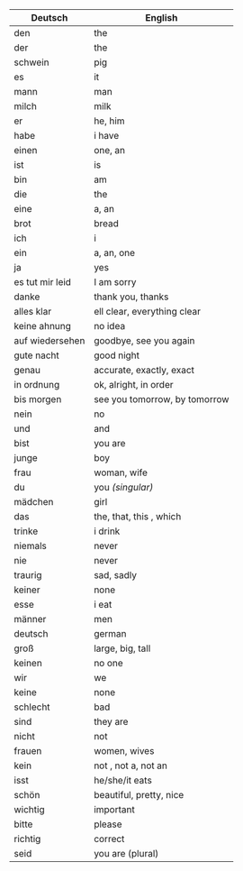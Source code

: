 | Deutsch         | English                       |
| --------------- | ----------------------------- |
| den             | the                           |
| der             | the                           |
| schwein         | pig                           |
| es              | it                            |
| mann            | man                           |
| milch           | milk                          |
| er              | he, him                       |
| habe            | i have                        |
| einen           | one, an                       |
| ist             | is                            |
| bin             | am                            |
| die             | the                           |
| eine            | a, an                         |
| brot            | bread                         |
| ich             | i                             |
| ein             | a, an, one                    |
| ja              | yes                           |
| es tut mir leid | I am sorry                    |
| danke           | thank you, thanks             |
| alles klar      | ell clear, everything clear   |
| keine ahnung    | no idea                       |
| auf wiedersehen | goodbye, see you again        |
| gute nacht      | good night                    |
| genau           | accurate, exactly, exact      |
| in ordnung      | ok, alright, in order         |
| bis morgen      | see you tomorrow, by tomorrow |
| nein            | no                            |
| und             | and                           |
| bist            | you are                       |
| junge           | boy                           |
| frau            | woman, wife                   |
| du              | you _(singular)_              |
| mädchen         | girl                          |
| das             | the, that, this , which       |
| trinke          | i drink                       |
| niemals         | never                         |
| nie             | never                         |
| traurig         | sad, sadly                    |
| keiner          | none                          |
| esse            | i eat                         |
| männer          | men                           |
| deutsch         | german                        |
| groß            | large, big, tall              |
| keinen          | no one                        |
| wir             | we                            |
| keine           | none                          |
| schlecht        | bad                           |
| sind            | they are                      |
| nicht           | not                           |
| frauen          | women, wives                  |
| kein            | not , not a, not an           |
| isst            | he/she/it eats                |
| schön           | beautiful, pretty, nice       |
| wichtig         | important                     |
| bitte           | please                        |
| richtig         | correct                       |
| seid            | you are (plural)              |
